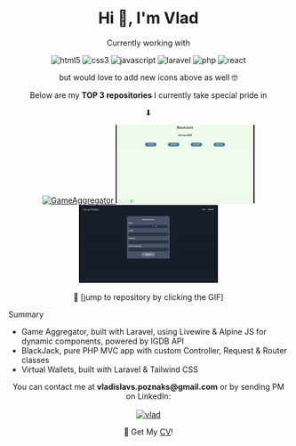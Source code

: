 <h1 align="center">Hi 👋, I'm Vlad</h1>
  
<p align="center"> Currently working with </p>

<p align="center"> 
  <img src=https://devicons.github.io/devicon/devicon.git/icons/html5/html5-original-wordmark.svg alt=html5 width="40" height="40"/>
  <img src=https://devicons.github.io/devicon/devicon.git/icons/css3/css3-original-wordmark.svg alt=css3 width="40" height="40"/>
  <img src=https://devicons.github.io/devicon/devicon.git/icons/javascript/javascript-original.svg alt=javascript width="40" height="40"/>
  <img src=https://devicon.dev/devicon.git/icons/laravel/laravel-plain-wordmark.svg alt=laravel width="40" height="40"/>
  <img src=https://devicon.dev/devicon.git/icons/php/php-original.svg alt=php width="40" height="40"/>
  <img src=https://devicon.dev/devicon.git/icons/react/react-original.svg alt=react width="40" height="40"/>
</p>

<p align="center"> but would love to add new icons above as well 🤓 </p>

<p align="center">Below are my <b>TOP 3 repositories</b> I currently take special pride in</p>
<p align="center">⬇</p>

<p align="center">
  <a href="https://github.com/vladislavs-poznaks/game-aggregator">
  <img src=GameAggregator.gif alt=GameAggregator width="250"/>
  </a>
  <a href="https://github.com/vladislavs-poznaks/mini-projects/tree/main/01-BlackJack/Web-Version">
  <img src=BlackJack.gif alt=BlackJack width="250"/>
  </a>
  <a href="https://github.com/vladislavs-poznaks/virtual-wallets">
  <img src=VirtualWallets.gif alt=VirtualWallets width="250"/>
  </a>
</p>

<p align="center">🚀 [jump to repository by clicking the GIF]</p>

<p align="left"> Summary </p>
<ul align="left">
  <li align="left"> Game Aggregator, built with Laravel, using Livewire & Alpine JS for dynamic components, powered by IGDB API </li>
  <li align="left"> BlackJack, pure PHP MVC app with custom Controller, Request & Router classes </li>
  <li align="left"> Virtual Wallets, built with Laravel & Tailwind CSS </li>
</ul>

<p align="center"> You can contact me at <b>vladislavs.poznaks@gmail.com</b> or by sending PM on LinkedIn: </p> 
<p align="center"><a href=https://www.linkedin.com/in/vladislavs-poznaks/ target="blank"><img align="center" src=https://cdn.jsdelivr.net/npm/simple-icons@3.0.1/icons/linkedin.svg alt="vlad" height="75" width="75" /></a>
    
<p align="center">📄 Get My <a href="https://github.com/vladislavs-poznaks/vladislavs-poznaks/blob/main/CV-vladislavs-poznaks.pdf">CV</a>!</p>
